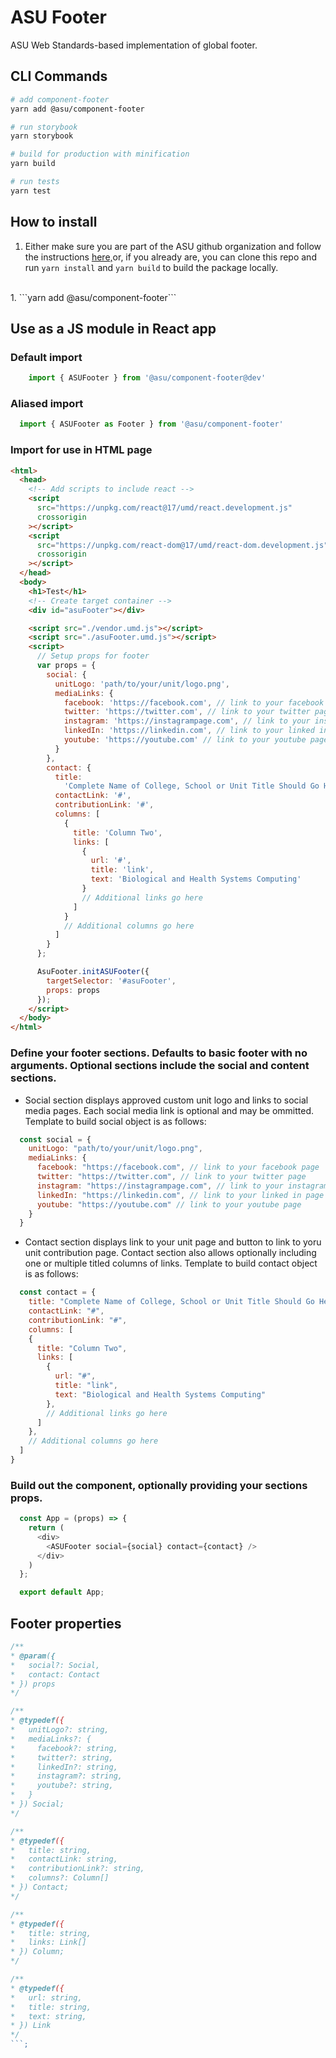 # ASU Footer
ASU Web Standards-based implementation of global footer.

## CLI Commands

``` bash
# add component-footer
yarn add @asu/component-footer

# run storybook
yarn storybook

# build for production with minification
yarn build

# run tests
yarn test

```

## How to install

1. Either make sure you are part of the ASU github organization and follow the instructions [here,](https://github.com/ASU/asu-unity-stack#-how-to-use-the-private-package-registry)or, if you already are, you can clone this repo and run `yarn install` and `yarn build` to build the package locally.
<br/>
1. ```yarn add @asu/component-footer```


## Use as a JS module in React app

### Default import
```JAVASCRIPT
    import { ASUFooter } from '@asu/component-footer@dev'
```

### Aliased import
```JAVASCRIPT
  import { ASUFooter as Footer } from '@asu/component-footer'
```

### Import for use in HTML page
```HTML
<html>
  <head>
    <!-- Add scripts to include react -->
    <script
      src="https://unpkg.com/react@17/umd/react.development.js"
      crossorigin
    ></script>
    <script
      src="https://unpkg.com/react-dom@17/umd/react-dom.development.js"
      crossorigin
    ></script>
  </head>
  <body>
    <h1>Test</h1>
    <!-- Create target container -->
    <div id="asuFooter"></div>

    <script src="./vendor.umd.js"></script>
    <script src="./asuFooter.umd.js"></script>
    <script>
      // Setup props for footer
      var props = {
        social: {
          unitLogo: 'path/to/your/unit/logo.png',
          mediaLinks: {
            facebook: 'https://facebook.com', // link to your facebook page
            twitter: 'https://twitter.com', // link to your twitter page
            instagram: 'https://instagrampage.com', // link to your instagram page
            linkedIn: 'https://linkedin.com', // link to your linked in page
            youtube: 'https://youtube.com' // link to your youtube page
          }
        },
        contact: {
          title:
            'Complete Name of College, School or Unit Title Should Go Here',
          contactLink: '#',
          contributionLink: '#',
          columns: [
            {
              title: 'Column Two',
              links: [
                {
                  url: '#',
                  title: 'link',
                  text: 'Biological and Health Systems Computing'
                }
                // Additional links go here
              ]
            }
            // Additional columns go here
          ]
        }
      };

      AsuFooter.initASUFooter({
        targetSelector: '#asuFooter',
        props: props
      });
    </script>
  </body>
</html>

```

### Define your footer sections. Defaults to basic footer with no arguments. Optional sections include the social and content sections.

* Social section displays approved custom unit logo and links to social media pages. Each social media link is optional and may be ommitted. Template to build social object is as follows:

```JAVASCRIPT
  const social = {
    unitLogo: "path/to/your/unit/logo.png",
    mediaLinks: {
      facebook: "https://facebook.com", // link to your facebook page
      twitter: "https://twitter.com", // link to your twitter page
      instagram: "https://instagrampage.com", // link to your instagram page
      linkedIn: "https://linkedin.com", // link to your linked in page
      youtube: "https://youtube.com" // link to your youtube page
    }
  }
```

* Contact section displays link to your unit page and button to link to yoru unit contribution page. Contact section also allows optionally including one or multiple titled columns of links. Template to build contact object is as follows:

```JAVASCRIPT
  const contact = {
    title: "Complete Name of College, School or Unit Title Should Go Here",
    contactLink: "#",
    contributionLink: "#",
    columns: [
    {
      title: "Column Two",
      links: [
        {
          url: "#",
          title: "link",
          text: "Biological and Health Systems Computing"
        },
        // Additional links go here
      ]
    },
    // Additional columns go here
  ]
}
```

### Build out the component, optionally providing your sections props.

```JAVASCRIPT
  const App = (props) => {
    return (
      <div>
        <ASUFooter social={social} contact={contact} />
      </div>
    )
  };

  export default App;

```


## Footer properties


```JAVASCRIPT
/**
* @param({
*   social?: Social,
*   contact: Contact
* }) props
*/

/**
* @typedef({
*   unitLogo?: string,
*   mediaLinks?: {
*     facebook?: string,
*     twitter?: string,
*     linkedIn?: string,
*     instagram?: string,
*     youtube?: string,
*   }
* }) Social;
*/

/**
* @typedef({
*   title: string,
*   contactLink: string,
*   contributionLink?: string,
*   columns?: Column[]
* }) Contact;
*/

/**
* @typedef({
*   title: string,
*   links: Link[]
* }) Column;
*/

/**
* @typedef({
*   url: string,
*   title: string,
*   text: string,
* }) Link
*/
```;
